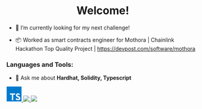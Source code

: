 <h1 align="center">Welcome!</h1>

- 🔭 I’m currently looking for my next challenge!

- 📦 Worked as smart contracts engineer for Mothora | Chainlink Hackathon Top Quality Project | https://devpost.com/software/mothora

<h3 align="left">Languages and Tools:</h3>

- 💬 Ask me about **Hardhat, Solidity, Typescript**
<p align="left"> <a href="https://www.typescriptlang.org/" target="_blank" rel="noreferrer"> <img src="https://raw.githubusercontent.com/devicons/devicon/master/icons/typescript/typescript-original.svg" alt="typescript" width="40" height="40"/> </a> 
<a href= https://hardhat.org > <img width ='32px' src ='https://encrypted-tbn0.gstatic.com/images?q=tbn:ANd9GcRj4GcOrXLeO9nnIV7OMu0BB17J46L3Okm1-w&usqp=CAU' /> </a>
<a href= https://github.com/0xTimepunk/ > <img width ='32px' src ='https://raw.githubusercontent.com/rahulbanerjee26/githubAboutMeGenerator/main/icons/javascript.svg'> </a>
</p>
